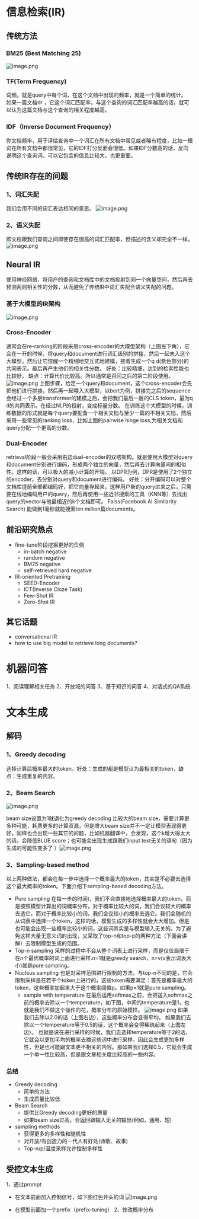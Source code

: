 # 信息检索(IR)
## 传统方法
### BM25 (Best Matching 25)
![image.png](https://gitee.com/hxc8/images10/raw/master/img/202408051408703.png)
### TF(Term Frequency)
词频，就是query中每个词，在这个文档中出现的频率，就是一个简单的统计。
如果一篇文档中 ，它这个词汇匹配率，与这个查询的词汇匹配率越高的话，就可以认为这篇文档与这个查询的相关程度越高。

### IDF（Inverse Document Frequency）
你文档频率，用于评估查询中一个词汇在所有文档中常见或者稀有程度，比如一根词在所有文档中都很常见，它的IDF打分反而会很低。如果IDF分数高的话，反向说明这个查询词，可以它包含的信息比较大，也更重要。
## 传统IR存在的问题
### 1、词汇失配
我们会用不同的词汇表达相同的意思。
![image.png](https://gitee.com/hxc8/images10/raw/master/img/202408051421713.png)

### 2、语义失配
即文档跟我们查询之间即使存在很高的词汇匹配率，但描述的含义却完全不一样。
![image.png](https://gitee.com/hxc8/images10/raw/master/img/202408051421330.png)
## Neural IR
使用神经网络，将用户的查询和文档库中的文档投射到同一个向量空间，然后再去预测两则相关性的分数，从而避免了传统IR中词汇失配合语义失配的问题。

### 基于大模型的IR架构
![image.png](https://gitee.com/hxc8/images10/raw/master/img/202408051431109.png)
### Cross-Encoder
通常会在re-ranking的阶段采用cross-encoder的大模型架构（上图左下角），它会在一开的时候，将query和document进行词汇级别的拼接，然后一起未入这个大模型，然后让它惊醒一个精细地交互式地建模，接着生成一个q d(紫色部分)的共同表示。最后再产生他们的相关性分数。
好处：比较精细，达到的检索性能也比较好。
缺点：计算代价比较高。所以通常是召回之后的第二阶段使用。
![image.png](https://gitee.com/hxc8/images10/raw/master/img/202408051440870.png)
上图步骤，给定一个query和document，这个cross-encoder会先把他们进行拼接，然后再一起喂入大模型，以bert为例，拼接完之后的sequence会经过一个多层transformer的建模之后，会把我们最后一层的CLS token，最为q d的共同表示。在经过NLP的投射，变成标量分数。
在训练这个大模型的时候，训练数据的形式就是每个query要配备一个相关文档与至少一篇的不相关文档，然后采用一些常见的ranking loss，比如上图的pairwise hinge loss,为相关文档和query分配一个更高的分数。 
### Dual-Encoder
retrieval阶段一般会采用右边dual-encoder的双塔架构。就是使用大模型对query和document分别进行编码，形成两个独立的向量，然后再去计算向量间的相似性。这样的话，可以极大的减小计算的开销。
以DPR为例，DPR是使用了2个独立的encoder，去分别对query和document进行编码。
好处：分开编码可以对整个文档库提前全部都编码好，把它向量存起来，这样用户新的query进来之后，只需要在线地编码用户的query，然后再使用一些近邻搜索的工具（KNN等）去找出query的vector与他最相近的k个文档即可。
Faiss(Facebook AI Similarity Search) 能做到1毫秒就能搜索ten million篇documents。

## 前沿研究热点
- fine-tune阶段挖掘更好的负例
    - in-batch negative
    - random negative
    - BM25 negative
    - self-retrieved hard negative
- IR-oriented Pretraining
    - SEED-Encoder
    - ICT(Inverse Cloze Task)
    - Few-Shot IR
    - Zero-Shot IR
## 其它话题
- conversational IR
- how to use big model to retrieve long documents?


# 机器问答
1、阅读理解相关任务
2、开放域的问答 
3、基于知识的问答
4、对话式的QA系统

# 文本生成
## 解码
### 1、Greedy decoding
选择计算后概率最大的token。好处：生成的都是模型认为最相关的token，缺点：生成重复的内容。

### 2、Beam Search
![image.png](https://gitee.com/hxc8/images10/raw/master/img/202408051558797.png)

beam size设置为1就退化为greedy decoding
比较大的beam size，需要计算更多种可能，耗费更多的计算资源，但是增大beam size并不一定让模型表现得更好，同样也会出现一些其它的问题，比如机器翻译中，会发现，这个k增大得太大的话，会降低BLUE score；也可能会出现生成跟我们input text无关的语句（因为生成的可能性变多了  ）![image.png](https://gitee.com/hxc8/images10/raw/master/img/202408051604700.png)

### 3、Sampling-based method
以上两种做法，都会在每一步中选择一个概率最大的token，其实是不必要去选择这个最大概率的token。下面介绍下sampling-based decoding方法。
- Pure sampling
  在每一步的时间t，我们不会直接地选择概率最大的token，而是按照模型计算出的词概率分布，对于概率比较大的词，我们会议较大的概率去选它，而对于概率比较小的词，我们会议较小的概率去选它。我们会随机的从词表中选择一个token，这样的话，模型生成的多样性就会大大增加。但是也可能会出现一些概率比较小的词，这些词其实是与模型输入无关的。为了避免这样大量无意义词的出现，又采取了top-n和top-p的两种方法（下面会讲解）去限制模型生成的范围。
- Top-n sampling
  采样的过程中不会从整个词表上进行采样，而是仅仅局限于在n个最优概率的词上面进行采样.n=1就是greedy search，n=v(v表示词表大小)就是pure sampling。
- Nucleus sampling
  也是对采样范围进行限制的方法，与top-n不同的是，它会限制采样是在若干个token上进行的，这些token需要满足：首先是概率最大的token，这些概率加起来大于这个概率阈值p。如果p=1就是pure sampling。
  - sample with temperature 
    在最后运用softmax之前，会把送入softmax之前的概率去除以一个temperature，如下图，中间的temperature是1，也就是我们不做这个操作的花，概率分布的原始模样。
    ![image.png](https://gitee.com/hxc8/images10/raw/master/img/202408051618478.png)
如果我们去除以2.0的话（上图右边），这些概率分布会变得平均。
如果我们去除以一个temperature等于0.5的话，这个概率会变得稀疏起来（上图左边）。
也就是说在进行采样的时候，我们去选择temperature等于2的话，它就会以更加平均的概率去摘这些词中进行采样，因此会生成更加多样性，但是也可能跟文本更不相关的内容。那如果我们选择0.5，它就会生成一个单一性比较高，但是跟文章相关度比较高的一些内容。
### 总结
- Greedy decoding
    - 简单的方法
    - 生成质量比较低
- Beam Search
    - 提供比Greedy decoding更好的质量
    - 如果beam size过高，会返回跟输入无关的输出(例如，通用、短)
- sampling methods
    - 获得更多的多样性和随机性
    - 对开放/有创造力的一代人有好处(诗歌、故事)
    - Top-n/p/温度采样允许控制多样性

## 受控文本生成
1、通过prompt
- 在文本前面加入控制信号，如下图红色开头的词
  ![image.png](https://gitee.com/hxc8/images10/raw/master/img/202408051630800.png)

- 在模型前面加一个prefix（prefix-tuning）
2、修改概率分布